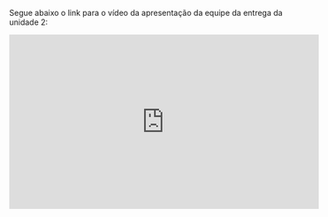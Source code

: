 Segue abaixo o link para o vídeo da apresentação da equipe da entrega da unidade 2:

<iframe width="560" height="315" src="https://www.youtube.com/embed/9toZUoJxQm8" title="YouTube video player" frameborder="0" allow="accelerometer; autoplay; clipboard-write; encrypted-media; gyroscope; picture-in-picture; web-share" allowfullscreen></iframe>